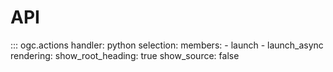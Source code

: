 # API

::: ogc.actions
    handler: python
    selection:
      members:
        - launch
        - launch_async
    rendering:
      show_root_heading: true
      show_source: false
